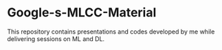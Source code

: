 # Google-s-MLCC-Material
This repository contains presentations and codes developed by me while delivering sessions on ML and DL.
